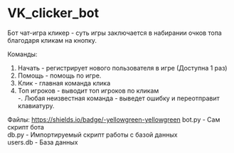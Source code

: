 # VK_clicker_bot
Бот чат-игра кликер - суть игры заключается в набирании очков топа благодаря кликам на кнопку.  
  
Команды:  
1. Начать - регистрирует нового пользователя в игре (Доступна 1 раз)  
2. Помощь - помощь по игре.  
3. Клик - главная команда клика  
4. Топ игроков - выводит топ игроков по кликам  
-. Любая неизвестная команда - выведет ошибку и переотправит клавиатуру.  

Файлы:  https://shields.io/badge/-yellowgreen-yellowgreen
bot.py - Сам скрипт бота  
db.py - Импортируемый скрипт работы с базой данных  
users.db - База данных
